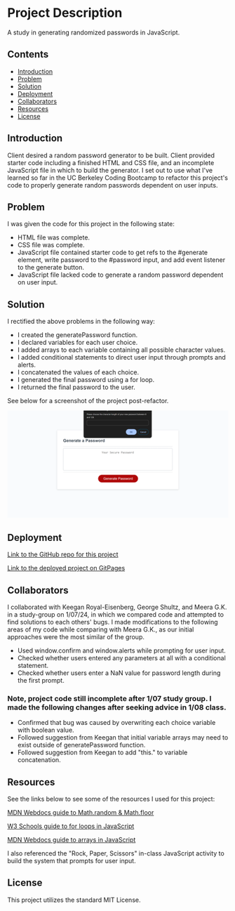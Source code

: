 # Project Description

A study in generating randomized passwords in JavaScript.

## Contents

- [Introduction](#introduction)
- [Problem](#problem)
- [Solution](#solution)
- [Deployment](#deployment)
- [Collaborators](#collaborators)
- [Resources](#resources)
- [License](#License)

## Introduction

Client desired a random password generator to be built. Client provided starter code including a finished HTML and CSS file, and an incomplete JavaScript file in which to build the generator. I set out to use what I've learned so far in the UC Berkeley Coding Bootcamp to refactor this project's code to properly generate random passwords dependent on user inputs.

## Problem

I was given the code for this project in the following state:

- HTML file was complete.
- CSS file was complete.
- JavaScript file contained starter code to get refs to the #generate element, write password to the #password input, and add event listener to the generate button.
- JavaScript file lacked code to generate a random password dependent on user input.

## Solution

I rectified the above problems in the following way:

- I created the generatePassword function.
- I declared variables for each user choice.
- I added arrays to each variable containing all possible character values.
- I added conditional statements to direct user input through prompts and alerts.
- I concatenated the values of each choice.
- I generated the final password using a for loop.
- I returned the final password to the user.

See below for a screenshot of the project post-refactor.

![Screenshot of deployed project](assets/images/project-screenshot.png)

## Deployment

[Link to the GitHub repo for this project](https://github.com/Aoliva96/password-generator)

[Link to the deployed project on GitPages](https://aoliva96.github.io/password-generator/)

## Collaborators

I collaborated with Keegan Royal-Eisenberg, George Shultz, and Meera G.K. in a study-group on 1/07/24, in which we compared code and attempted to find solutions to each others' bugs.
I made modifications to the following areas of my code while comparing with Meera G.K., as our initial approaches were the most similar of the group.

- Used window.confirm and window.alerts while prompting for user input.
- Checked whether users entered any parameters at all with a conditional statement.
- Checked whether users enter a NaN value for password length during the first prompt.

### Note, project code still incomplete after 1/07 study group. I made the following changes after seeking advice in 1/08 class.

- Confirmed that bug was caused by overwriting each choice variable with boolean value.
- Followed suggestion from Keegan that initial variable arrays may need to exist outside of generatePassword function.
- Followed suggestion from Keegan to add "this." to variable concatenation.

## Resources

See the links below to see some of the resources I used for this project:

[MDN Webdocs guide to Math.random & Math.floor](https://developer.mozilla.org/en-US/docs/Web/JavaScript/Reference/Global_Objects/Math/random)

[W3 Schools guide to for loops in JavaScript](https://www.w3schools.com/js/js_loop_for.asp)

[MDN Webdocs guide to arrays in JavaScript](https://developer.mozilla.org/en-US/docs/Web/JavaScript/Reference/Global_Objects/Array)

I also referenced the "Rock, Paper, Scissors" in-class JavaScript activity to build the system that prompts for user input.

## License

This project utilizes the standard MIT License.
